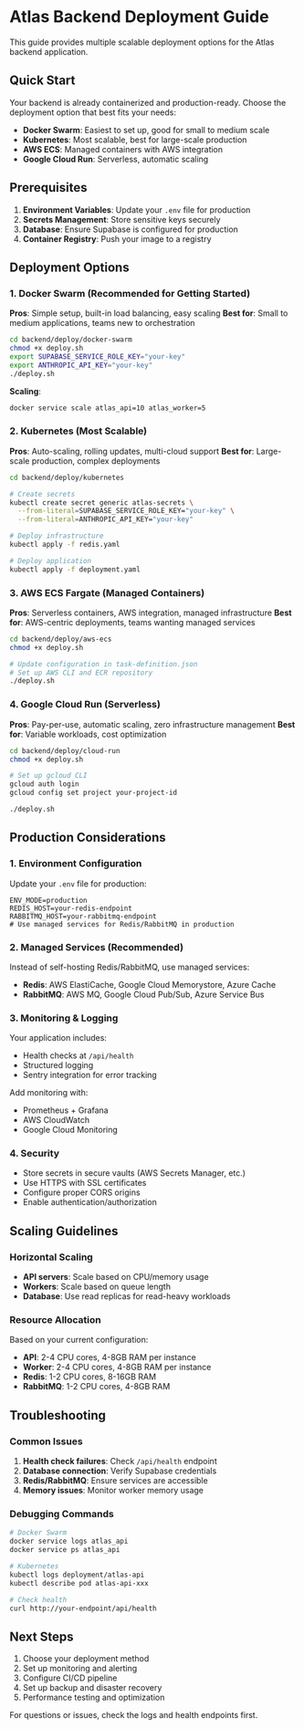 # Atlas Backend Deployment Guide

This guide provides multiple scalable deployment options for the Atlas backend application.

## Quick Start

Your backend is already containerized and production-ready. Choose the deployment option that best fits your needs:

- **Docker Swarm**: Easiest to set up, good for small to medium scale
- **Kubernetes**: Most scalable, best for large-scale production
- **AWS ECS**: Managed containers with AWS integration
- **Google Cloud Run**: Serverless, automatic scaling

## Prerequisites

1. **Environment Variables**: Update your `.env` file for production
2. **Secrets Management**: Store sensitive keys securely
3. **Database**: Ensure Supabase is configured for production
4. **Container Registry**: Push your image to a registry

## Deployment Options

### 1. Docker Swarm (Recommended for Getting Started)

**Pros**: Simple setup, built-in load balancing, easy scaling
**Best for**: Small to medium applications, teams new to orchestration

```bash
cd backend/deploy/docker-swarm
chmod +x deploy.sh
export SUPABASE_SERVICE_ROLE_KEY="your-key"
export ANTHROPIC_API_KEY="your-key"
./deploy.sh
```

**Scaling**:
```bash
docker service scale atlas_api=10 atlas_worker=5
```

### 2. Kubernetes (Most Scalable)

**Pros**: Auto-scaling, rolling updates, multi-cloud support
**Best for**: Large-scale production, complex deployments

```bash
cd backend/deploy/kubernetes

# Create secrets
kubectl create secret generic atlas-secrets \
  --from-literal=SUPABASE_SERVICE_ROLE_KEY="your-key" \
  --from-literal=ANTHROPIC_API_KEY="your-key"

# Deploy infrastructure
kubectl apply -f redis.yaml

# Deploy application
kubectl apply -f deployment.yaml
```

### 3. AWS ECS Fargate (Managed Containers)

**Pros**: Serverless containers, AWS integration, managed infrastructure
**Best for**: AWS-centric deployments, teams wanting managed services

```bash
cd backend/deploy/aws-ecs
chmod +x deploy.sh

# Update configuration in task-definition.json
# Set up AWS CLI and ECR repository
./deploy.sh
```

### 4. Google Cloud Run (Serverless)

**Pros**: Pay-per-use, automatic scaling, zero infrastructure management
**Best for**: Variable workloads, cost optimization

```bash
cd backend/deploy/cloud-run
chmod +x deploy.sh

# Set up gcloud CLI
gcloud auth login
gcloud config set project your-project-id

./deploy.sh
```

## Production Considerations

### 1. Environment Configuration

Update your `.env` file for production:

```env
ENV_MODE=production
REDIS_HOST=your-redis-endpoint
RABBITMQ_HOST=your-rabbitmq-endpoint
# Use managed services for Redis/RabbitMQ in production
```

### 2. Managed Services (Recommended)

Instead of self-hosting Redis/RabbitMQ, use managed services:

- **Redis**: AWS ElastiCache, Google Cloud Memorystore, Azure Cache
- **RabbitMQ**: AWS MQ, Google Cloud Pub/Sub, Azure Service Bus

### 3. Monitoring & Logging

Your application includes:
- Health checks at `/api/health`
- Structured logging
- Sentry integration for error tracking

Add monitoring with:
- Prometheus + Grafana
- AWS CloudWatch
- Google Cloud Monitoring

### 4. Security

- Store secrets in secure vaults (AWS Secrets Manager, etc.)
- Use HTTPS with SSL certificates
- Configure proper CORS origins
- Enable authentication/authorization

## Scaling Guidelines

### Horizontal Scaling

- **API servers**: Scale based on CPU/memory usage
- **Workers**: Scale based on queue length
- **Database**: Use read replicas for read-heavy workloads

### Resource Allocation

Based on your current configuration:
- **API**: 2-4 CPU cores, 4-8GB RAM per instance
- **Worker**: 2-4 CPU cores, 4-8GB RAM per instance
- **Redis**: 1-2 CPU cores, 8-16GB RAM
- **RabbitMQ**: 1-2 CPU cores, 4-8GB RAM

## Troubleshooting

### Common Issues

1. **Health check failures**: Check `/api/health` endpoint
2. **Database connection**: Verify Supabase credentials
3. **Redis/RabbitMQ**: Ensure services are accessible
4. **Memory issues**: Monitor worker memory usage

### Debugging Commands

```bash
# Docker Swarm
docker service logs atlas_api
docker service ps atlas_api

# Kubernetes
kubectl logs deployment/atlas-api
kubectl describe pod atlas-api-xxx

# Check health
curl http://your-endpoint/api/health
```

## Next Steps

1. Choose your deployment method
2. Set up monitoring and alerting
3. Configure CI/CD pipeline
4. Set up backup and disaster recovery
5. Performance testing and optimization

For questions or issues, check the logs and health endpoints first.
